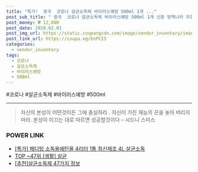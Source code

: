 ```yaml
--- 
title: "특가!  중국  코로나 살균소독제 바이러스예방 500ml 1개 ..." 
post_sub_title: " 중국  코로나 살균소독제 바이러스예방 500ml 1개 신종 방역나라 우한 메디아쿠아" 
post_money: ₩ 12,000 
post_date: 2020.02.01 
post_img_url: https://static.coupangcdn.com/image/vendor_inventory/images/2019/03/27/23/6/20ae5a0c-da2a-4adb-9f02-1858b26ec89b.jpg 
post_link_url: https://coupa.ng/bnPCIS 
categories: 
  - vendor_inventory 
tags: 
  - 코로나 
  - 살균소독제 
  - 바이러스예방 
  - 500ml 
--- 
```

  #코로나 #살균소독제 #바이러스예방 #500ml 
<hr> 

> 자신의 본성이 어떤것이든 그에 충실하라 . 자신이 가진 재능의 끈을 놓아 버리지 마라. 본성이 이끄는 대로 따르면 성공할것이다 – 시드니 스미스 


### POWER LINK

* <a href="https://blog.naver.com/santokki14/221791365200" target="_blank">[특가] 메디탑 소독용에탄올 4리터 1통 최신제조 4L 살균소독</a>
* <a href="https://blog.naver.com/an0733/221792129629" target="_blank"> TOP ~47위 [생활] 살균</a>
* <a href="https://blog.naver.com/fasyy4321/221785515987" target="_blank">[추천]살균소독제 47가지 정보</a>
